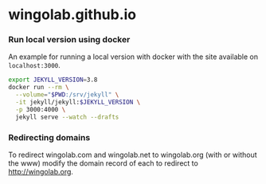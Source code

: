 wingolab.github.io
==================

### Run local version using docker

An example for running a local version with docker with the site
available on `localhost:3000`.

```sh
export JEKYLL_VERSION=3.8
docker run --rm \
  --volume="$PWD:/srv/jekyll" \
  -it jekyll/jekyll:$JEKYLL_VERSION \
  -p 3000:4000 \
  jekyll serve --watch --drafts
```

### Redirecting domains

To redirect wingolab.com and wingolab.net to wingolab.org (with or
without the www) modify the domain record of each to redirect to
http://wingolab.org.

